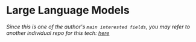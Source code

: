 # Large Language Models

*Since this is one of the author's `main interested fields`, you may refer to another individual repo for this tech: [here](https://github.com/Strivin0311/llms-learning.git)* 